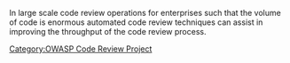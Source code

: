 In large scale code review operations for enterprises such that the
volume of code is enormous automated code review techniques can assist
in improving the throughput of the code review process.

[Category:OWASP Code Review
Project](Category:OWASP_Code_Review_Project "wikilink")